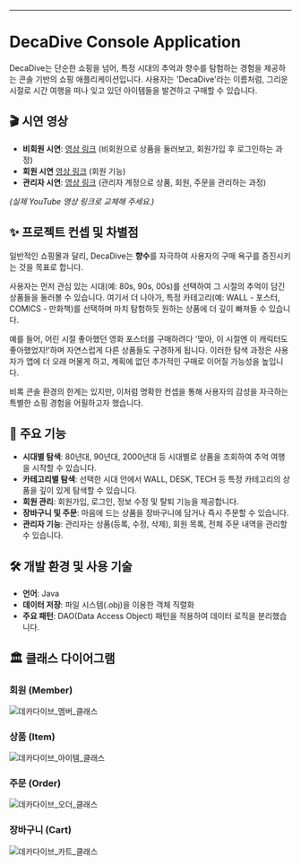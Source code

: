 -----

# DecaDive Console Application

DecaDive는 단순한 쇼핑을 넘어, 특정 시대의 추억과 향수를 탐험하는 경험을 제공하는 콘솔 기반의 쇼핑 애플리케이션입니다. 사용자는 'DecaDive'라는 이름처럼, 그리운 시절로 시간 여행을 떠나 잊고 있던 아이템들을 발견하고 구매할 수 있습니다.

## 🎬 시연 영상

  * **비회원 시연**: [영상 링크](https://youtu.be/BYv7NMw5qdg) (비회원으로 상품을 둘러보고, 회원가입 후 로그인하는 과정)
  * **회원 시연** [영상 링크](https://youtu.be/Bwb5YnfAoQQ) (회원 기능)
  * **관리자 시연**: [영상 링크](https://youtu.be/mCZHnqYGMlI) (관리자 계정으로 상품, 회원, 주문을 관리하는 과정)

*(실제 YouTube 영상 링크로 교체해 주세요.)*

## ✨ 프로젝트 컨셉 및 차별점

일반적인 쇼핑몰과 달리, DecaDive는 **향수**를 자극하여 사용자의 구매 욕구를 증진시키는 것을 목표로 합니다.

사용자는 먼저 관심 있는 시대(예: 80s, 90s, 00s)를 선택하여 그 시절의 추억이 담긴 상품들을 둘러볼 수 있습니다. 여기서 더 나아가, 특정 카테고리(예: WALL - 포스터, COMICS - 만화책)를 선택하며 마치 탐험하듯 원하는 상품에 더 깊이 빠져들 수 있습니다.

예를 들어, 어린 시절 좋아했던 영화 포스터를 구매하려다 '맞아, 이 시절엔 이 캐릭터도 좋아했었지\!'하며 자연스럽게 다른 상품들도 구경하게 됩니다. 이러한 탐색 과정은 사용자가 앱에 더 오래 머물게 하고, 계획에 없던 추가적인 구매로 이어질 가능성을 높입니다.

비록 콘솔 환경의 한계는 있지만, 이처럼 명확한 컨셉을 통해 사용자의 감성을 자극하는 특별한 쇼핑 경험을 어필하고자 했습니다.

## 🌟 주요 기능

  * **시대별 탐색**: 80년대, 90년대, 2000년대 등 시대별로 상품을 조회하여 추억 여행을 시작할 수 있습니다.
  * **카테고리별 탐색**: 선택한 시대 안에서 WALL, DESK, TECH 등 특정 카테고리의 상품을 깊이 있게 탐색할 수 있습니다.
  * **회원 관리**: 회원가입, 로그인, 정보 수정 및 탈퇴 기능을 제공합니다.
  * **장바구니 및 주문**: 마음에 드는 상품을 장바구니에 담거나 즉시 주문할 수 있습니다.
  * **관리자 기능**: 관리자는 상품(등록, 수정, 삭제), 회원 목록, 전체 주문 내역을 관리할 수 있습니다.

## 🛠️ 개발 환경 및 사용 기술

  * **언어**: Java
  * **데이터 저장**: 파일 시스템(.obj)을 이용한 객체 직렬화
  * **주요 패턴**: DAO(Data Access Object) 패턴을 적용하여 데이터 로직을 분리했습니다.

## 🏛️ 클래스 다이어그램

### 회원 (Member)
![데카다이브_멤버_클래스](https://github.com/user-attachments/assets/c342c236-d6e3-448c-9a26-386753c89594)

### 상품 (Item)
![데카다이브_아이템_클래스](https://github.com/user-attachments/assets/2acc2cbc-7bdd-41d5-a6a0-357855db167c)

### 주문 (Order)
![데카다이브_오더_클래스](https://github.com/user-attachments/assets/f862c40b-51aa-4387-ac7b-3d3871b0d7e8)

### 장바구니 (Cart)
![데카다이브_카트_클래스](https://github.com/user-attachments/assets/a2e96d2b-b9a4-4db0-9aa6-597ab9de43aa)
